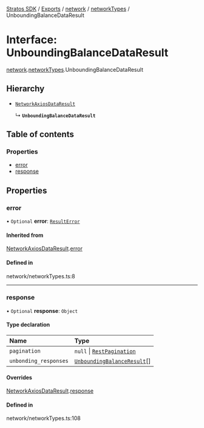 [Stratos SDK](../README.md) / [Exports](../modules.md) / [network](../modules/network.md) / [networkTypes](../modules/network.networkTypes.md) / UnboundingBalanceDataResult

# Interface: UnboundingBalanceDataResult

[network](../modules/network.md).[networkTypes](../modules/network.networkTypes.md).UnboundingBalanceDataResult

## Hierarchy

- [`NetworkAxiosDataResult`](network.networkTypes.NetworkAxiosDataResult.md)

  ↳ **`UnboundingBalanceDataResult`**

## Table of contents

### Properties

- [error](network.networkTypes.UnboundingBalanceDataResult.md#error)
- [response](network.networkTypes.UnboundingBalanceDataResult.md#response)

## Properties

### error

• `Optional` **error**: [`ResultError`](network.networkTypes.ResultError.md)

#### Inherited from

[NetworkAxiosDataResult](network.networkTypes.NetworkAxiosDataResult.md).[error](network.networkTypes.NetworkAxiosDataResult.md#error)

#### Defined in

network/networkTypes.ts:8

___

### response

• `Optional` **response**: `Object`

#### Type declaration

| Name | Type |
| :------ | :------ |
| `pagination` | ``null`` \| [`RestPagination`](../modules/network.networkTypes.md#restpagination) |
| `unbonding_responses` | [`UnboundingBalanceResult`](network.networkTypes.UnboundingBalanceResult.md)[] |

#### Overrides

[NetworkAxiosDataResult](network.networkTypes.NetworkAxiosDataResult.md).[response](network.networkTypes.NetworkAxiosDataResult.md#response)

#### Defined in

network/networkTypes.ts:108
